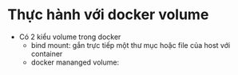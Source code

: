# Thực hành với docker volume
- Có 2 kiểu volume trong docker
  - bind mount: gắn trực tiếp một thư mục hoặc file của host với container
  - docker mananged volume: 
  
  
